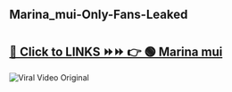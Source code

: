 
 ## Marina_mui-Only-Fans-Leaked

# <h2><a href="https://clipsfans.com/Marina_mui&ref=git">🔗 Click to LINKS ⏩⏩ 👉 🟢 Marina mui </a></h2>

<a href="https://clipsfans.com/Marina_mui&ref=git" rel="nofollow" data-target="animated-image.originalLink"><img src="https://i.ibb.co.com/xMMVF88/686577567.gif" alt="Viral Video Original" style="max-width: 100%; display: inline-block;" data-target="animated-image.originalImage"></a>

